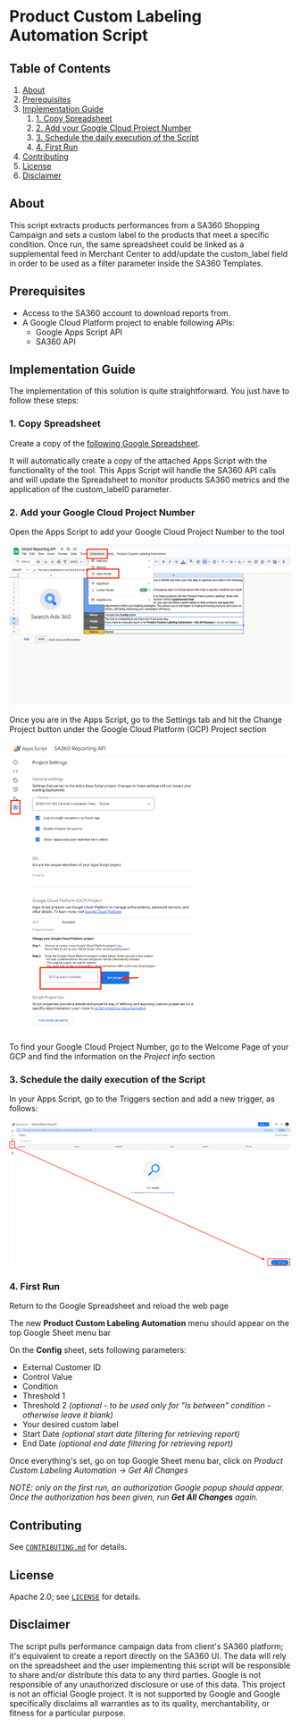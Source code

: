 # Product Custom Labeling Automation Script

## Table of Contents

1. [About](#about)
2. [Prerequisites](#prerequisites)
3. [Implementation Guide](#implementation-guide)
	1. [1. Copy Spreadsheet](#copy-spreadsheet)
	2. [2. Add  your Google Cloud Project Number](#add-your-google-cloud-project-number)
	3. [3. Schedule the daily execution of the Script](#schedule-the-daily-execution-of-the-script)
	4. [4. First Run](#first-run)
4. [Contributing](#contributing)
5. [License](#license)
6. [Disclaimer](#disclaimer)

## About

This script extracts products performances from a SA360 Shopping Campaign and sets a custom label to the products that meet a specific condition.
Once run, the same spreadsheet could be linked as a supplemental feed in Merchant Center to add/update the custom_label field in order to be used as a filter parameter inside the SA360 Templates.


## Prerequisites

* Access to the SA360 account to download reports from.
* A Google Cloud Platform project to enable following APIs:
	- Google Apps Script API
	- SA360 API

## Implementation Guide

The implementation of this solution is quite straightforward. You just have to follow these steps:

### 1. Copy Spreadsheet

Create a copy of the [following Google Spreadsheet](https://docs.google.com/spreadsheets/d/1MFuL4w1DDQ7G6qTxaiKlZ2JyFKvY_k3YJVHJrM2gssI/copy). 

It will automatically create a copy of the attached Apps Script with the functionality of the tool.
This Apps Script will handle the SA360 API calls and will update the Spreadsheet to monitor products SA360 metrics and the application of the custom_label0 parameter.


### 2. Add  your Google Cloud Project Number

Open the Apps Script to add your Google Cloud Project Number to the tool

![](https://github.com/google-marketing-solutions/product_custom_labeling_automation_script/blob/main/screenshots/screenshot1.png?raw=true)

Once you are in the Apps Script, go to the Settings tab and hit the Change Project button under the Google Cloud Platform (GCP) Project section

![](https://github.com/google-marketing-solutions/product_custom_labeling_automation_script/blob/main/screenshots/screenshot2.png?raw=true)

To find your Google Cloud Project Number, go to the Welcome Page of your GCP and find the information on the _Project info_ section

### 3. Schedule the daily execution of the Script

In your Apps Script, go to the Triggers section and add a new trigger, as follows:

![](https://github.com/google-marketing-solutions/product_custom_labeling_automation_script/blob/main/screenshots/screenshot3.png?raw=true)


### 4. First Run

Return to the Google Spreadsheet and reload the web page

The new **Product Custom Labeling Automation** menu should appear on the top Google Sheet menu bar

On the **Config** sheet, sets following parameters:

* External Customer ID
* Control Value
* Condition
* Threshold 1
* Threshold 2 _(optional - to be used only for "Is between" condition - otherwise leave it blank)_
* Your desired custom label
* Start Date _(optional start date filtering for retrieving report)_
* End Date _(optional end date filtering for retrieving report)_


Once everything's set, go on top Google Sheet menu bar, click on _Product Custom Labeling Automation_ -> _Get All Changes_


_NOTE: only on the first run, an authorization Google popup should appear. Once the authorization has been given, run **_Get All Changes_** again._

## Contributing

See [`CONTRIBUTING.md`](CONTRIBUTING.md) for details.

## License

Apache 2.0; see [`LICENSE`](LICENSE) for details.

## Disclaimer

The script pulls performance campaign data from client's SA360 platform; it's equivalent to create a report directly on the SA360 UI. The data will rely on the spreadsheet and the user implementing this script will be responsible to share and/or distribute this data to any third parties.
Google is not responsible of any unauthorized disclosure or use of this data.
This project is not an official Google project. It is not supported by Google and Google specifically disclaims all warranties as to its quality, merchantability, or fitness for a particular purpose.


